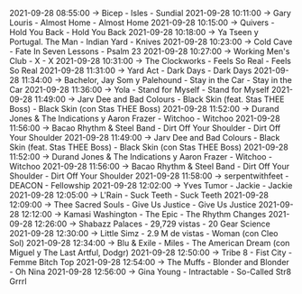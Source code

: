 2021-09-28 08:55:00 -> Bicep - Isles - Sundial
2021-09-28 10:11:00 -> Gary Louris - Almost Home - Almost Home
2021-09-28 10:15:00 -> Quivers - Hold You Back - Hold You Back
2021-09-28 10:18:00 -> Ya Tseen y Portugal. The Man - Indian Yard - Knives
2021-09-28 10:23:00 -> Cold Cave - Fate In Seven Lessons - Psalm 23
2021-09-28 10:27:00 -> Working Men's Club - X - X
2021-09-28 10:31:00 -> The Clockworks - Feels So Real - Feels So Real
2021-09-28 11:31:00 -> Yard Act - Dark Days - Dark Days
2021-09-28 11:34:00 -> Bachelor, Jay Som y Palehound - Stay in the Car - Stay in the Car
2021-09-28 11:36:00 -> Yola - Stand for Myself - Stand for Myself
2021-09-28 11:49:00 -> Jarv Dee and Bad Colours - Black Skin (feat. Stas THEE Boss) - Black Skin (con Stas THEE Boss)
2021-09-28 11:52:00 -> Durand Jones & The Indications y Aaron Frazer - Witchoo - Witchoo
2021-09-28 11:56:00 -> Bacao Rhythm & Steel Band - Dirt Off Your Shoulder - Dirt Off Your Shoulder
2021-09-28 11:49:00 -> Jarv Dee and Bad Colours - Black Skin (feat. Stas THEE Boss) - Black Skin (con Stas THEE Boss)
2021-09-28 11:52:00 -> Durand Jones & The Indications y Aaron Frazer - Witchoo - Witchoo
2021-09-28 11:56:00 -> Bacao Rhythm & Steel Band - Dirt Off Your Shoulder - Dirt Off Your Shoulder
2021-09-28 11:58:00 -> serpentwithfeet - DEACON - Fellowship
2021-09-28 12:02:00 -> Yves Tumor - Jackie - Jackie
2021-09-28 12:05:00 -> L'Rain - Suck Teeth - Suck Teeth
2021-09-28 12:09:00 -> Thee Sacred Souls - Give Us Justice - Give Us Justice
2021-09-28 12:12:00 -> Kamasi Washington - The Epic - The Rhythm Changes
2021-09-28 12:26:00 -> Shabazz Palaces - 29,729 vistas - 20 Gear Science
2021-09-28 12:30:00 -> Little Simz - 2.9 M de vistas - Woman (con Cleo Sol)
2021-09-28 12:34:00 -> Blu & Exile - Miles - The American Dream (con Miguel y The Last Artful, Dodgr)
2021-09-28 12:50:00 -> Tribe 8 - Fist City - Femme Bitch Top
2021-09-28 12:54:00 -> The Muffs - Blonder and Blonder - Oh Nina
2021-09-28 12:56:00 -> Gina Young - Intractable - So-Called Str8 Grrrl
